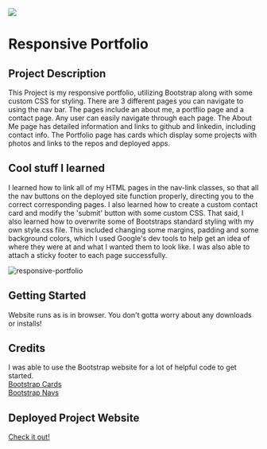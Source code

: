 <img src="https://img.shields.io/badge/LICENSE-mit-green"/>

# Responsive Portfolio 

## Project Description

This Project is my responsive portfolio, utilizing Bootstrap along with some custom CSS for styling. There are 3 different pages you can navigate to using the nav bar. The pages include an about me, a portflio page and a contact page. Any user can easily navigate through each page. The About Me page has detailed information and links to github and linkedin, including contact info. The Portfolio page has cards which display some projects with photos and links to the repos and deployed apps.

## Cool stuff I learned

I learned how to link all of my HTML pages in the nav-link classes, so that all the nav buttons on the deployed site function properly, directing you to the correct corresponding pages. I also learned how to create a custom contact card and modify the 'submit' button with some custom CSS. That said, I also learned how to overwrite some of Bootstraps standard styling with my own style.css file. This included changing some margins, padding and some background colors, which I used Google's dev tools to help get an idea of where they were at and what I wanted them to look like. I was also able to attach a sticky footer to each page successfully.

![responsive-portfolio](https://user-images.githubusercontent.com/70814349/99889688-76d78e80-2c0c-11eb-8902-e2ea12037f12.gif)

## Getting Started

Website runs as is in browser. You don't gotta worry about any downloads or installs!

## Credits

I was able to use the Bootstrap website for a lot of helpful code to get started.<br>
[Bootstrap Cards](https://getbootstrap.com/docs/4.0/components/card/)<br>
[Bootstrap Navs](https://getbootstrap.com/docs/4.0/components/navs/)<br>

## Deployed Project Website

[Check it out!](https://lucahendicott.github.io/responsive-portfolio/)
